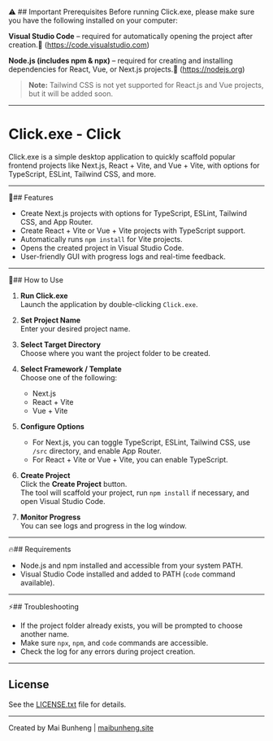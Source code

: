 ⚠ ## Important Prerequisites
Before running Click.exe, please make sure you have the following installed on your computer:

**Visual Studio Code** – required for automatically opening the project after creation.🔗 (https://code.visualstudio.com)

**Node.js (includes npm & npx)** – required for creating and installing dependencies for React, Vue, or Next.js projects.🔗 (https://nodejs.org)

> **Note:** Tailwind CSS is not yet supported for React.js and Vue projects, but it will be added soon.

___________________________________________________________________________________________________________

# Click.exe - Click

Click.exe is a simple desktop application to quickly scaffold popular frontend projects like Next.js, React + Vite, and Vue + Vite, with options for TypeScript, ESLint, Tailwind CSS, and more.

---

🚀## Features

- Create Next.js projects with options for TypeScript, ESLint, Tailwind CSS, and App Router.
- Create React + Vite or Vue + Vite projects with TypeScript support.
- Automatically runs `npm install` for Vite projects.
- Opens the created project in Visual Studio Code.
- User-friendly GUI with progress logs and real-time feedback.

---

🌈## How to Use

1. **Run Click.exe**  
   Launch the application by double-clicking `Click.exe`.

2. **Set Project Name**  
   Enter your desired project name.

3. **Select Target Directory**  
   Choose where you want the project folder to be created.

4. **Select Framework / Template**  
   Choose one of the following:
   - Next.js
   - React + Vite
   - Vue + Vite

5. **Configure Options**  
   - For Next.js, you can toggle TypeScript, ESLint, Tailwind CSS, use `/src` directory, and enable App Router.
   - For React + Vite or Vue + Vite, you can enable TypeScript.

6. **Create Project**  
   Click the **Create Project** button.  
   The tool will scaffold your project, run `npm install` if necessary, and open Visual Studio Code.

7. **Monitor Progress**  
   You can see logs and progress in the log window.

---

🔥## Requirements

- Node.js and npm installed and accessible from your system PATH.
- Visual Studio Code installed and added to PATH (`code` command available).

---

⚡## Troubleshooting

- If the project folder already exists, you will be prompted to choose another name.
- Make sure `npx`, `npm`, and `code` commands are accessible.
- Check the log for any errors during project creation.

---

## License

See the [LICENSE.txt](LICENSE.txt) file for details.

---

Created by Mai Bunheng | [maibunheng.site](https://www.maibunheng.site)
